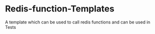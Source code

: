 # Redis-function-Templates
A template which can be used to call redis functions and can be used in Tests
